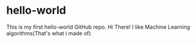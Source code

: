 # hello-world
This is my first hello-world GitHub repo.
Hi There!
I like Machine Learning algorithms(That's what i made of)
